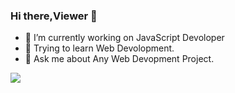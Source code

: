 ### Hi there,Viewer 👋

- 🔭 I’m currently working on JavaScript Devoloper
- 🌱 Trying to learn Web Devolopment.
- 💬 Ask me about Any Web Devopment Project.


<img src = "https://github-readme-stats.vercel.app/api?username=abhirazz418&&show_icons=true&title_color=ffffff&icon_color=bb2acf&text_color=daf7dc&bg_color=0D0E12">
